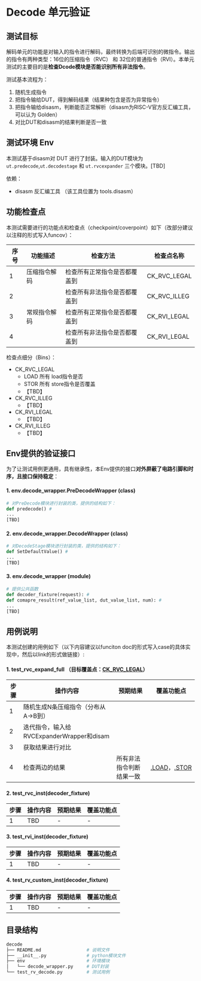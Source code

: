 # Decode 单元验证

## 测试目标

解码单元的功能是对输入的指令进行解码，最终转换为后端可识别的微指令。输出的指令有两种类型：16位的压缩指令（RVC） 和 32位的普通指令（RVI）。本单元测试的主要目的是**检查Dcode模块是否能识别所有非法指令**。

测试基本流程为：

1. 随机生成指令
1. 把指令输给DUT，得到解码结果（结果种包含是否为异常指令）
1. 把指令输给disasm，判断能否正常解析（disasm为RISC-V官方反汇编工具，可以认为 Golden）
1. 对比DUT和disasm的结果判断是否一致


## 测试环境 Env

本测试基于disasm对 DUT 进行了封装。输入的DUT模块为 `ut.predecode`,`ut.decodestage` 和 `ut.rvcexpander` 三个模块。[TBD]

依赖：
- disasm 反汇编工具 （该工具位置为 tools.disasm）

## 功能检查点

本测试需要进行的功能点和检查点（checkpoint/coverpoint）如下（改部分建议以注释的形式写入funcov）：

|序号|功能描述|检查方法|检查点名称|
|-|-|-|-|
|1|压缩指令解码|检查所有正常指令是否都覆盖到|CK_RVC_LEGAL|
|2|           |检查所有非法指令是否都覆盖到|CK_RVC_ILLEG|
|3|常规指令解码|检查所有正常指令是否都覆盖到|CK_RVI_LEGAL|
|4|           |检查所有非法指令是否都覆盖到|CK_RVI_LEGAL|

检查点细分（Bins）：
- CK_RVC_LEGAL
    - LOAD 所有 load指令是否
    - STOR 所有 store指令是否覆盖
    - 【TBD】
- CK_RVC_ILLEG
    - 【TBD】
- CK_RVI_LEGAL
    - 【TBD】
- CK_RVI_ILLEG
    - 【TBD】

## Env提供的验证接口

为了让测试用例更通用，具有继承性，本Env提供的接口**对外屏蔽了电路引脚和时序，且接口保持稳定**：

#### 1. env.decode_wrapper.PreDecodeWrapper (class)

```python
# 对PreDecode模块进行封装的类，提供的结构如下：
def predecode() #
...
[TBD]
```

#### 2. env.decode_wrapper.DecodeWrapper (class)
```python
# 对DecodeStage模块进行封装的类，提供的结构如下：
def SetDefaultValue() #
...
[TBD]
```

#### 3. env.decode_wrapper (module)
```python
# 提供公共函数
def decoder_fixture(request): #
def comapre_result(ref_value_list, dut_value_list, num): #
...
[TBD]
```

## 用例说明

本测试创建的用例如下（以下内容建议以funciton doc的形式写入case的具体实现中，然后以link的形式做链接）:

#### 1. test_rvc_expand_full （目标覆盖点：[CK_RVC_LEGAL]()）

|步骤|操作内容|预期结果|覆盖功能点|
|-|-|-|-|
|1|随机生成N条压缩指令（分布从A->B到）|||
|2|迭代指令，输入给RVCExpanderWrapper和disam||||
|3|获取结果进行对比|||
|4|检查两边的结果|所有非法指令判断结果一致|[.LOAD]()，[.STOR]()|

#### 2. test_rvc_inst(decoder_fixture)

|步骤|操作内容|预期结果|覆盖功能点|
|-|-|-|-|
|1|TBD|-|-|


#### 3. test_rvi_inst(decoder_fixture)
|步骤|操作内容|预期结果|覆盖功能点|
|-|-|-|-|
|1|TBD|-|-|

#### 4. test_rv_custom_inst(decoder_fixture)

|步骤|操作内容|预期结果|覆盖功能点|
|-|-|-|-|
|1|TBD|-|-|


## 目录结构

```bash
decode
├── README.md                 # 说明文件
├── __init__.py               # python模块文件
├── env                       # 环境模块
│   └── decode_wrapper.py     # DUT封装
└── test_rv_decode.py         # 测试用例
```
